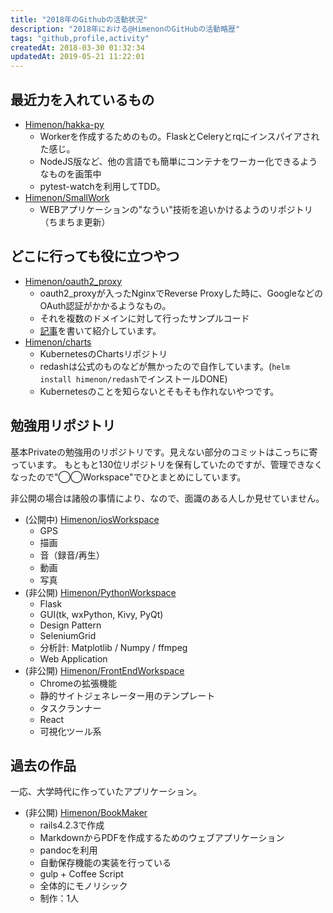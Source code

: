 ```yaml
---
title: "2018年のGithubの活動状況"
description: "2018年における@HimenonのGitHubの活動略歴"
tags: "github,profile,activity"
createdAt: 2018-03-30 01:32:34
updatedAt: 2019-05-21 11:22:01
---
```


## 最近力を入れているもの

- [Himenon/hakka-py](https://github.com/Himenon/hakka-py)
    - Workerを作成するためのもの。FlaskとCeleryとrqにインスパイアされた感じ。
    - NodeJS版など、他の言語でも簡単にコンテナをワーカー化できるようなものを画策中
    - pytest-watchを利用してTDD。
- [Himenon/SmallWork](https://github.com/Himenon/SmallWork)
    - WEBアプリケーションの"なうい"技術を追いかけるようのリポジトリ（ちまちま更新）

## どこに行っても役に立つやつ

- [Himenon/oauth2_proxy](https://github.com/Himenon/oauth2_proxy)
    - oauth2_proxyが入ったNginxでReverse Proxyした時に、GoogleなどのOAuth認証がかかるようなもの。
    - それを複数のドメインに対して行ったサンプルコード
    - [記事](/server/Multiple-Reverse-Proxy-Sapmle-with-oauth2_proxy/)を書いて紹介しています。
- [Himenon/charts](https://github.com/Himenon/charts)
    - KubernetesのChartsリポジトリ
    - redashは公式のものなどが無かったので自作しています。(`helm install himenon/redash`でインストールDONE)
    - Kubernetesのことを知らないとそもそも作れないやつです。

## 勉強用リポジトリ

基本Privateの勉強用のリポジトリです。見えない部分のコミットはこっちに寄っています。
もともと130位リポジトリを保有していたのですが、管理できなくなったので"◯◯Workspace"でひとまとめにしています。

非公開の場合は諸般の事情により、なので、面識のある人しか見せていません。

- (公開中) [Himenon/iosWorkspace](https://github.com/Himenon/iosWorkspace)
    - GPS
    - 描画
    - 音（録音/再生）
    - 動画
    - 写真
- (非公開) [Himenon/PythonWorkspace](https://github.com/Himenon/PythonWorkspace)
    - Flask
    - GUI(tk, wxPython, Kivy, PyQt)
    - Design Pattern
    - SeleniumGrid
    - 分析計: Matplotlib / Numpy / ffmpeg
    - Web Application
- (非公開) [Himenon/FrontEndWorkspace](https://github.com/Himenon/FrontEndWorkspace)
    - Chromeの拡張機能
    - 静的サイトジェネレーター用のテンプレート
    - タスクランナー
    - React
    - 可視化ツール系

## 過去の作品

一応、大学時代に作っていたアプリケーション。

- (非公開) [Himenon/BookMaker](https://github.com/Himenon/BookMaker)
    - rails4.2.3で作成
    - MarkdownからPDFを作成するためのウェブアプリケーション
    - pandocを利用
    - 自動保存機能の実装を行っている
    - gulp + Coffee Script
    - 全体的にモノリシック
    - 制作：1人
